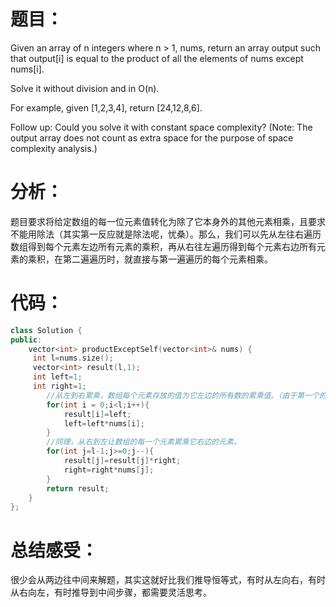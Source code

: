 题目：
==
Given an array of n integers where n > 1, nums, return an array output such that output[i] is equal to the product of all the elements of nums except nums[i].

Solve it without division and in O(n).

For example, given [1,2,3,4], return [24,12,8,6].

Follow up:
Could you solve it with constant space complexity? (Note: The output array does not count as extra space for the purpose of space complexity analysis.)


分析：
==
题目要求将给定数组的每一位元素值转化为除了它本身外的其他元素相乘，且要求不能用除法（其实第一反应就是除法呢，忧桑）。那么，我们可以先从左往右遍历数组得到每个元素左边所有元素的乘积，再从右往左遍历得到每个元素右边所有元素的乘积，在第二遍遍历时，就直接与第一遍遍历的每个元素相乘。

代码：
==
```C++
class Solution {
public:
    vector<int> productExceptSelf(vector<int>& nums) {
     int l=nums.size();      
     vector<int> result(l,1);  
     int left=1;
     int right=1;
        //从左到右累乘，数组每个元素存放的值为它左边的所有数的累乘值。（由于第一个的左边和最后一个元素的右边没有元素，所以让其乘1，即left和right）
        for(int i = 0;i<l;i++){
            result[i]=left;
            left=left*nums[i];
        }
        //同理，从右到左让数组的每一个元素累乘它右边的元素。
        for(int j=l-1;j>=0;j--){
            result[j]=result[j]*right;
            right=right*nums[j];
        }
        return result;
    }
};
```

总结感受：
==
很少会从两边往中间来解题，其实这就好比我们推导恒等式，有时从左向右，有时从右向左，有时推导到中间步骤，都需要灵活思考。
